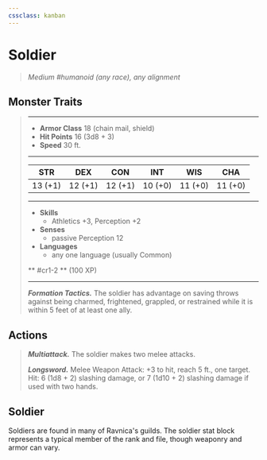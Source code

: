 ```yaml
---
cssclass: kanban
---
```


# Soldier
>*Medium #humanoid (any race), any alignment*
## Monster Traits
>___
>- **Armor Class** 18 (chain mail, shield)
>- **Hit Points** 16 (3d8 + 3)
>- **Speed** 30 ft.
>___
>|STR|DEX|CON|INT|WIS|CHA|
>|:---:|:---:|:---:|:---:|:---:|:---:|
>|13 (+1)|12 (+1)|12 (+1)|10 (+0)|11 (+0)|11 (+0)|
>___
>- **Skills**
>	 - Athletics +3, Perception +2
>- **Senses**
>	 - passive Perception 12
>- **Languages**
>	 - any one language (usually Common)
>
> ** #cr1-2 ** (100 XP)
>___
>***Formation Tactics.*** The soldier has advantage on saving throws against being charmed, frightened, grappled, or restrained while it is within 5 feet of at least one ally.  
>
## Actions
>***Multiattack.*** The soldier makes two melee attacks.  
>
>***Longsword.*** Melee Weapon Attack: +3 to hit, reach 5 ft., one target. Hit: 6 (1d8 + 2) slashing damage, or 7 (1d10 + 2) slashing damage if used with two hands.
## Soldier
Soldiers are found in many of Ravnica's guilds. The soldier stat block represents a typical member of the rank and file, though weaponry and armor can vary.